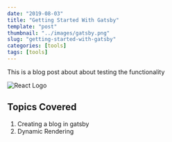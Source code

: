 ```yaml
---
date: "2019-08-03"
title: "Getting Started With Gatsby"
template: "post"
thumbnail: "../images/gatsby.png"
slug: "getting-started-with-gatsby"
categories: [tools]
tags: [tools]
---
```


This is a blog post about about testing the functionality

![React Logo](./images/react.png)

## Topics Covered

1. Creating a blog in gatsby
2. Dynamic Rendering
